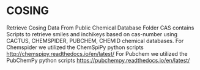 # COSING
Retrieve Cosing Data From Public Chemical Database
Folder CAS contains Scripts to retrieve smiles and inchikeys based on cas-number using CACTUS, CHEMSPIDER, PUBCHEM, CHEMID chemical databases.
For Chemspider we utilized the ChemSpiPy python scripts http://chemspipy.readthedocs.io/en/latest/
For Pubchem we utilized the PubChemPy python scripts https://pubchempy.readthedocs.io/en/latest/
